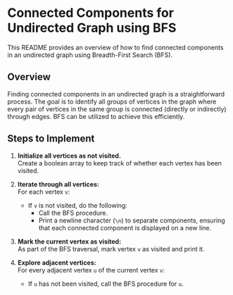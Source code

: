 # Connected Components for Undirected Graph using BFS

This README provides an overview of how to find connected components in an undirected graph using Breadth-First Search (BFS).

## Overview

Finding connected components in an undirected graph is a straightforward process. The goal is to identify all groups of vertices in the graph where every pair of vertices in the same group is connected (directly or indirectly) through edges. BFS can be utilized to achieve this efficiently.

## Steps to Implement

1. **Initialize all vertices as not visited.**  
   Create a boolean array to keep track of whether each vertex has been visited.

2. **Iterate through all vertices:**  
   For each vertex `v`:
   - If `v` is not visited, do the following:
     - Call the BFS procedure.
     - Print a newline character (`\n`) to separate components, ensuring that each connected component is displayed on a new line.

3. **Mark the current vertex as visited:**  
   As part of the BFS traversal, mark vertex `v` as visited and print it.

4. **Explore adjacent vertices:**  
   For every adjacent vertex `u` of the current vertex `v`:
   - If `u` has not been visited, call the BFS procedure for `u`.
